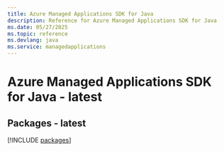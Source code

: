 ```yaml
---
title: Azure Managed Applications SDK for Java
description: Reference for Azure Managed Applications SDK for Java
ms.date: 05/27/2025
ms.topic: reference
ms.devlang: java
ms.service: managedapplications
---
```

# Azure Managed Applications SDK for Java - latest
## Packages - latest
[!INCLUDE [packages](managed-applications-index.md)]